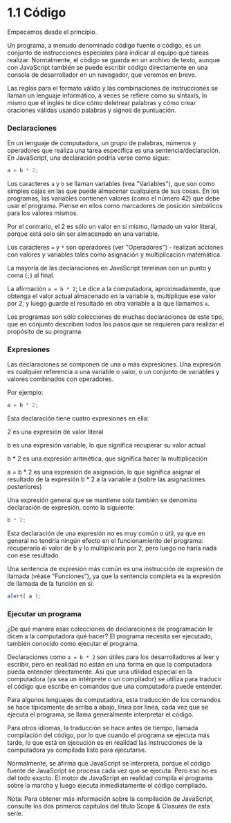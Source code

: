 # 1.1 Código

Empecemos desde el principio.

Un programa, a menudo denominado código fuente o código, es un conjunto de instrucciones especiales para indicar al equipo qué tareas realizar. Normalmente, el código se guarda en un archivo de texto, aunque con JavaScript también se puede escribir código directamente en una consola de desarrollador en un navegador, que veremos en breve.

Las reglas para el formato válido y las combinaciones de instrucciones se llaman un lenguaje informático, a veces se refiere como su sintaxis, lo mismo que el inglés te dice cómo deletrear palabras y cómo crear oraciones válidas usando palabras y signos de puntuación.

### Declaraciones

En un lenguaje de computadora, un grupo de palabras, números y operadores que realiza una tarea específica es una sentencia/declaración. En JavaScript, una declaración podría verse como sigue:

```js
a = b * 2;
```

Los caracteres `a` y `b` se llaman variables \(vea "Variables"\), que son como simples cajas en las que puede almacenar cualquiera de sus cosas. En los programas, las variables contienen valores \(como el número 42\) que debe usar el programa. Piense en ellos como marcadores de posición simbólicos para los valores mismos.

Por el contrario, el 2 es sólo un valor en sí mismo, llamado un valor literal, porque está solo sin ser almacenado en una variable.

Los caracteres `=` y `*` son operadores \(ver "Operadores"\) - realizan acciones con valores y variables tales como asignación y multiplicación matemática.

La mayoría de las declaraciones en JavaScript terminan con un punto y coma \(`;`\) al final.

La afirmación `a = b * 2`; Le dice a la computadora, aproximadamente, que obtenga el valor actual almacenado en la variable `b`, multiplique ese valor por 2, y luego guarde el resultado en otra variable a la que llamamos `a`.

Los programas son sólo colecciones de muchas declaraciones de este tipo, que en conjunto describen todos los pasos que se requieren para realizar el propósito de su programa.

### Expresiones

Las declaraciones se componen de una o más expresiones. Una expresión es cualquier referencia a una variable o valor, o un conjunto de variables y valores combinados con operadores.

Por ejemplo:

```js
a = b * 2;
```

Esta declaración tiene cuatro expresiones en ella:

2 es una expresión de valor literal

b es una expresión variable, lo que significa recuperar su valor actual

b \* 2 es una expresión aritmética, que significa hacer la multiplicación

a = b \* 2 es una expresión de asignación, lo que significa asignar el resultado de la expresión b \* 2 a la variable a \(sobre las asignaciones posteriores\)

Una expresión general que se mantiene sola también se denomina declaración de expresión, como la siguiente:

```js
b * 2;
```

Esta declaración de una expresión no es muy común o útil, ya que en general no tendría ningún efecto en el funcionamiento del programa: recuperaría el valor de b y lo multiplicaría por 2, pero luego no haría nada con ese resultado.

Una sentencia de expresión más común es una instrucción de expresión de llamada \(véase "Funciones"\), ya que la sentencia completa es la expresión de llamada de la función en sí:

```js
alert( a );
```

### Ejecutar un programa

¿De qué manera esas colecciones de declaraciones de programación le dicen a la computadora qué hacer? El programa necesita ser ejecutado, también conocido como ejecutar el programa.

Declaraciones como `a = b * 2` son útiles para los desarrolladores al leer y escribir, pero en realidad no están en una forma en que la computadora pueda entender directamente. Así que una utilidad especial en la computadora \(ya sea un intérprete o un compilador\) se utiliza para traducir el código que escribe en comandos que una computadora puede entender.

Para algunos lenguajes de computadora, esta traducción de los comandos se hace típicamente de arriba a abajo, línea por línea, cada vez que se ejecuta el programa, se llama generalmente interpretar el código.

Para otros idiomas, la traducción se hace antes de tiempo, llamada compilación del código, por lo que cuando el programa se ejecuta más tarde, lo que está en ejecución es en realidad las instrucciones de la computadora ya compilada listo para ejecutarse.

Normalmente, se afirma que JavaScript se interpreta, porque el código fuente de JavaScript se procesa cada vez que se ejecuta. Pero eso no es del todo exacto. El motor de JavaScript en realidad compila el programa sobre la marcha y luego ejecuta inmediatamente el código compilado.

Nota: Para obtener más información sobre la compilación de JavaScript, consulte los dos primeros capítulos del título Scope & Closures de esta serie.





